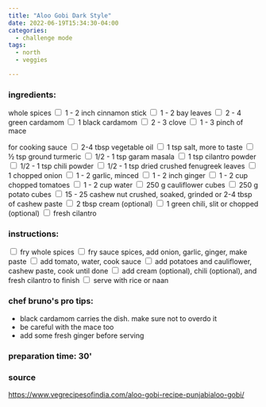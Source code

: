 ```yaml
---
title: "Aloo Gobi Dark Style"
date: 2022-06-19T15:34:30-04:00
categories:
  - challenge mode 
tags:
  - north
  - veggies

---
```


### ingredients:

whole spices
<input type="checkbox"> 1 - 2 inch cinnamon stick
<input type="checkbox"> 1 - 2 bay leaves
<input type="checkbox"> 2 - 4 green cardamom
<input type="checkbox"> 1 black cardamom
<input type="checkbox"> 2 - 3 clove
<input type="checkbox"> 1 - 3 pinch of mace

for cooking sauce
<input type="checkbox"> 2-4 tbsp vegetable oil 
<input type="checkbox"> 1 tsp salt, more to taste 
<input type="checkbox"> ½ tsp ground turmeric
<input type="checkbox"> 1/2 - 1 tsp garam masala
<input type="checkbox"> 1 tsp cilantro powder 
<input type="checkbox"> 1/2 - 1 tsp chili powder
<input type="checkbox"> 1/2 - 1 tsp dried crushed fenugreek leaves 
<input type="checkbox"> 1 chopped onion
<input type="checkbox"> 1 - 2 garlic, minced
<input type="checkbox"> 1 - 2 inch ginger
<input type="checkbox"> 1 - 2 cup chopped tomatoes
<input type="checkbox"> 1 - 2 cup water
<input type="checkbox"> 250 g cauliflower cubes
<input type="checkbox"> 250 g potato cubes
<input type="checkbox"> 15 - 25 cashew nut crushed, soaked, grinded or 2-4 tbsp of cashew paste
<input type="checkbox"> 2 tbsp cream (optional)
<input type="checkbox"> 1 green chili, slit or chopped (optional)
<input type="checkbox"> fresh cilantro




### instructions:

<input type="checkbox"> fry whole spices
<input type="checkbox"> fry sauce spices, add onion, garlic, ginger, make paste
<input type="checkbox"> add tomato, water, cook sauce
<input type="checkbox"> add potatoes and cauliflower, cashew paste, cook until done
<input type="checkbox"> add cream (optional), chili (optional), and fresh cilantro to finish
<input type="checkbox"> serve with rice or naan

### chef bruno's pro tips:

- black cardamom carries the dish. make sure not to overdo it
- be careful with the mace too
- add some fresh ginger before serving


### preparation time: 30'

### source

<a href="https://www.vegrecipesofindia.com/aloo-gobi-recipe-punjabialoo-gobi/
" target="_blank" >https://www.vegrecipesofindia.com/aloo-gobi-recipe-punjabialoo-gobi/
</a>
